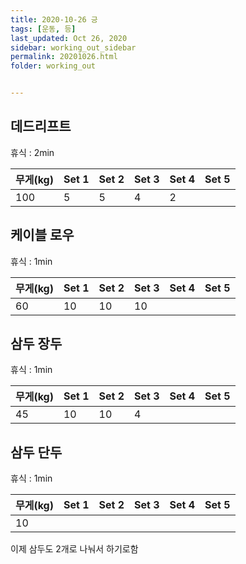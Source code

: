 ```yaml
---
title: 2020-10-26 긍
tags: [운동, 등]
last_updated: Oct 26, 2020
sidebar: working_out_sidebar
permalink: 20201026.html
folder: working_out


---
```


## 데드리프트

휴식 : 2min

| 무게(kg) | Set 1 | Set 2 | Set 3 | Set 4 | Set 5 |
| -------- | ----- | ----- | ----- | ----- | ----- |
| 100      | 5     | 5     | 4     | 2     |       |

## 케이블 로우

휴식 : 1min

| 무게(kg) | Set 1 | Set 2 | Set 3 | Set 4 | Set 5 |
| -------- | ----- | ----- | ----- | ----- | ----- |
| 60       | 10    | 10    | 10    |       |       |

## 삼두 장두

휴식 : 1min

| 무게(kg) | Set 1 | Set 2 | Set 3 | Set 4 | Set 5 |
| -------- | ----- | ----- | ----- | ----- | ----- |
| 45       | 10    | 10    | 4     |       |       |

## 삼두 단두

휴식 : 1min

| 무게(kg) | Set 1 | Set 2 | Set 3 | Set 4 | Set 5 |
| -------- | ----- | ----- | ----- | ----- | ----- |
| 10       |       |       |       |       |       |

이제 삼두도 2개로 나눠서 하기로함